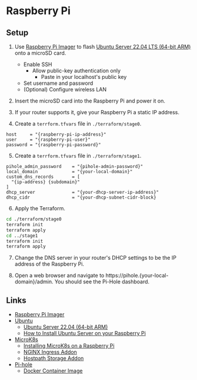 # Raspberry Pi

## Setup

1. Use [Raspberry Pi Imager](https://github.com/raspberrypi/rpi-imager) to flash [Ubuntu Server 22.04 LTS (64-bit ARM)](https://ubuntu.com/download/server/arm) onto a microSD card.
   
   * Enable SSH
     * Allow public-key authentication only
       * Paste in your localhost's public key
   * Set username and password
   * (Optional) Configure wireless LAN
   
2. Insert the microSD card into the Raspberry Pi and power it on.

3. If your router supports it, give your Raspberry Pi a static IP address.

4. Create a `terrform.tfvars` file in `./terraform/stage0`.

```
host     = "{raspberry-pi-ip-address}"
user     = "{raspberry-pi-user}"
password = "{raspberry-pi-password}"
```

5. Create a `terrform.tfvars` file in `./terraform/stage1`.

```
pihole_admin_password    = "{pihole-admin-password}"
local_domain             = "{your-local-domain}"
custom_dns_records       = [
  "{ip-address} {subdomain}"
]
dhcp_server              = "{your-dhcp-server-ip-address}"
dhcp_cidr                = "{your-dhcp-subnet-cidr-block}
```

6. Apply the Terraform.

```sh
cd ./terraform/stage0
terraform init
terraform apply
cd ../stage1
terraform init
terraform apply
```

7. Change the DNS server in your router's DHCP settings to be the IP address of the Raspberry Pi.

8. Open a web browser and navigate to https://pihole.{your-local-domain}/admin. You should see the Pi-Hole dashboard.

## Links

* [Raspberry Pi Imager](https://github.com/raspberrypi/rpi-imager)
* [Ubuntu](https://ubuntu.com/)
  * [Ubuntu Server 22.04 (64-bit ARM)](https://ubuntu.com/download/server/arm)
  * [How to Install Ubuntu Server on your Raspberry Pi](https://ubuntu.com/tutorials/how-to-install-ubuntu-on-your-raspberry-pi)
* [MicroK8s](https://microk8s.io/)
  * [Installing MicroK8s on a Raspberry Pi](https://microk8s.io/docs/install-raspberry-pi)
  * [NGINX Ingress Addon](https://microk8s.io/docs/addon-ingress)
  * [Hostpath Storage Addon](https://microk8s.io/docs/addon-hostpath-storage)
* [Pi-hole](https://pi-hole.net/)
  * [Docker Container Image](https://hub.docker.com/r/pihole/pihole)
